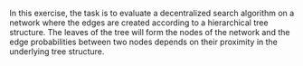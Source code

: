 In this exercise, the task is to evaluate a decentralized search algorithm on a network where the edges are created according to a hierarchical tree structure. The leaves of the tree will form the nodes of the network and the edge probabilities between two nodes depends on their proximity in the underlying tree structure.